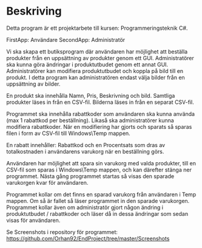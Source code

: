 # Beskriving

Detta program är ett projektarbete till kursen: Programmeringsteknik C#.

FirstApp: Användare
SecondApp: Administratör

Vi ska skapa ett butiksprogram där användaren har möjlighet att beställa produkter från en uppsättning av produkter genom ett GUI.
Administratörer ska kunna göra ändringar i produktutbudet genom ett annat GUI. Administratörer kan modifiera produktutbudet och 
koppla på bild till en produkt. I detta program kan administratören endast välja bilder från en uppsättning av bilder.

En produkt ska innehålla Namn, Pris, Beskrivning och bild.
Samtliga produkter läses in från en CSV-fil. Bilderna läses in från en separat CSV-fil. 

Programmet ska innehålla rabattkoder som användaren ska kunna använda (max 1 rabattkod per beställning). Likaså ska administratörer 
kunna modifiera rabattkoder. När en modifiering har gjorts och sparats så sparas filen i form av CSV-fil till Windows\Temp mappen. 

En rabatt innehåller: Rabattkod och en Procentsats som dras av totalkostnaden i användarens varukorg när en beställning görs.

Användaren har möjlighet att spara sin varukorg med valda produkter, till en CSV-fil som sparas i Windows\Temp mappen, och kan därefter stänga ner programmet. 
Nästa gång programmet startas så visas den sparade varukorgen kvar för användaren.

Programmet kollar om det finns en sparad varukorg från användaren i Temp mappen. Om så är fallet så läser programmet in den sparade varukorgen. 
Programmet kollar även om administratör gjort någon ändring i produktutbudet / rabattkoder och läser då in dessa ändringar som sedan visas för användaren.

Se Screenshots i repository för programmet: https://github.com/Orhan92/EndProject/tree/master/Screenshots
